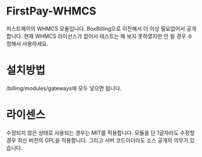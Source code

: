 # FirstPay-WHMCS
퍼스트페이의 WHMCS 모듈입니다. BoxBilling으로 이전해서 더 이상 필요없어서 공개합니다.
현재 WHMCS 라이선스가 없어서 테스트는 해 보지 못하였지만 안 될 경우 수정해서 사용하세요.

# 설치방법
/billing/modules/gateways에 모두 넣으면 됩니다.

# 라이센스
수정되지 않은 상태로 사용되는 경우는 MIT를 적용합니다.
모듈을 단 1글자라도 수정할 경우 최신 버전의 GPL을 적용합니다. 그리고 서버 코드이더라도 소스 공개의 의무가 있습니다.